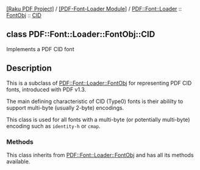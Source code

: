 [[Raku PDF Project]](https://pdf-raku.github.io)
 / [[PDF-Font-Loader Module]](https://pdf-raku.github.io/PDF-Font-Loader-raku)
 / [PDF::Font::Loader](https://pdf-raku.github.io/PDF-Font-Loader-raku/PDF/Font/Loader)
 :: [FontObj](https://pdf-raku.github.io/PDF-Font-Loader-raku/PDF/Font/Loader/FontObj)
 :: [CID](https://pdf-raku.github.io/PDF-Font-Loader-raku/PDF/Font/Loader/FontObj/CID)

class PDF::Font::Loader::FontObj::CID
-------------------------------------

Implements a PDF CID font

Description
-----------

This is a subclass of [PDF::Font::Loader::FontObj](https://pdf-raku.github.io/PDF-Font-Loader-raku/PDF/Font/Loader/FontObj) for representing PDF CID fonts, introduced with PDF v1.3.

The main defining characteristic of CID (Type0) fonts is their abililty to support multi-byte (usually 2-byte) encodings.

This class is used for all fonts with a multi-byte (or potentially multi-byte) encoding such as `identity-h` or `cmap`.

### Methods

This class inherits from [PDF::Font::Loader::FontObj](https://pdf-raku.github.io/PDF-Font-Loader-raku/PDF/Font/Loader/FontObj) and has all its methods available.

